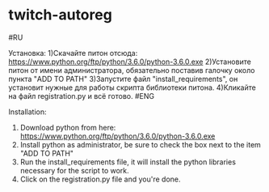 # twitch-autoreg
#RU

Установка:
1)Скачайте питон отсюда: https://www.python.org/ftp/python/3.6.0/python-3.6.0.exe
2)Установите питон от имени администратора, обязательно поставив галочку около пункта "ADD TO PATH"
3)Запустите файл "install_requirements", он установит нужные для работы скрипта библиотеки питона.
4)Кликайте на файл registration.py и всё готово.
#ENG

Installation:
1) Download python from here: https://www.python.org/ftp/python/3.6.0/python-3.6.0.exe
2) Install python as administrator, be sure to check the box next to the item "ADD TO PATH"
3) Run the install_requirements file, it will install the python libraries necessary for the script to work.
4) Click on the registration.py file and you're done.
